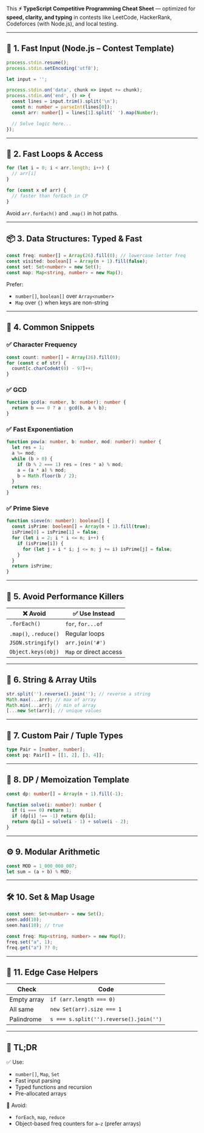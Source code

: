 This **⚡ TypeScript Competitive Programming Cheat Sheet** — optimized for **speed, clarity, and typing** in contests like LeetCode, HackerRank, Codeforces (with Node.js), and local testing.

---

## 🧠 1. **Fast Input (Node.js – Contest Template)**

```ts
process.stdin.resume();
process.stdin.setEncoding('utf8');

let input = '';

process.stdin.on('data', chunk => input += chunk);
process.stdin.on('end', () => {
  const lines = input.trim().split('\n');
  const n: number = parseInt(lines[0]);
  const arr: number[] = lines[1].split(' ').map(Number);

  // Solve logic here...
});
```

---

## 🎯 2. **Fast Loops & Access**

```ts
for (let i = 0; i < arr.length; i++) {
  // arr[i]
}

for (const x of arr) {
  // faster than forEach in CP
}
```

Avoid `arr.forEach()` and `.map()` in hot paths.

---

## 📦 3. **Data Structures: Typed & Fast**

```ts
const freq: number[] = Array(26).fill(0); // lowercase letter freq
const visited: boolean[] = Array(n + 1).fill(false);
const set: Set<number> = new Set();
const map: Map<string, number> = new Map();
```

Prefer:
- `number[]`, `boolean[]` over `Array<number>`
- `Map` over `{}` when keys are non-string

---

## 🧮 4. **Common Snippets**

### ✅ Character Frequency
```ts
const count: number[] = Array(26).fill(0);
for (const c of str) {
  count[c.charCodeAt(0) - 97]++;
}
```

### ✅ GCD
```ts
function gcd(a: number, b: number): number {
  return b === 0 ? a : gcd(b, a % b);
}
```

### ✅ Fast Exponentiation
```ts
function pow(a: number, b: number, mod: number): number {
  let res = 1;
  a %= mod;
  while (b > 0) {
    if (b % 2 === 1) res = (res * a) % mod;
    a = (a * a) % mod;
    b = Math.floor(b / 2);
  }
  return res;
}
```

### ✅ Prime Sieve
```ts
function sieve(n: number): boolean[] {
  const isPrime: boolean[] = Array(n + 1).fill(true);
  isPrime[0] = isPrime[1] = false;
  for (let i = 2; i * i <= n; i++) {
    if (isPrime[i]) {
      for (let j = i * i; j <= n; j += i) isPrime[j] = false;
    }
  }
  return isPrime;
}
```

---

## 🧠 5. **Avoid Performance Killers**

| ❌ Avoid            | ✅ Use Instead         |
|--------------------|------------------------|
| `.forEach()`       | `for`, `for...of`      |
| `.map()`, `.reduce()` | Regular loops         |
| `JSON.stringify()` | `arr.join('#')`        |
| `Object.keys(obj)` | `Map` or direct access |

---

## 📌 6. **String & Array Utils**

```ts
str.split('').reverse().join(''); // reverse a string
Math.max(...arr); // max of array
Math.min(...arr); // min of array
[...new Set(arr)]; // unique values
```

---

## 🧮 7. **Custom Pair / Tuple Types**

```ts
type Pair = [number, number];
const pq: Pair[] = [[1, 2], [3, 4]];
```

---

## 🔢 8. **DP / Memoization Template**

```ts
const dp: number[] = Array(n + 1).fill(-1);

function solve(i: number): number {
  if (i === 0) return 1;
  if (dp[i] !== -1) return dp[i];
  return dp[i] = solve(i - 1) + solve(i - 2);
}
```

---

## ⚙️ 9. **Modular Arithmetic**

```ts
const MOD = 1_000_000_007;
let sum = (a + b) % MOD;
```

---

## 🛠 10. **Set & Map Usage**

```ts
const seen: Set<number> = new Set();
seen.add(10);
seen.has(10); // true

const freq: Map<string, number> = new Map();
freq.set("a", 1);
freq.get("a") ?? 0;
```

---

## 🧠 11. **Edge Case Helpers**

| Check | Code |
|-------|------|
| Empty array | `if (arr.length === 0)` |
| All same | `new Set(arr).size === 1` |
| Palindrome | `s === s.split('').reverse().join('')` |

---

## 📌 TL;DR

✅ Use:
- `number[]`, `Map`, `Set`
- Fast input parsing
- Typed functions and recursion
- Pre-allocated arrays

🚫 Avoid:
- `forEach`, `map`, `reduce`
- Object-based freq counters for `a–z` (prefer arrays)

